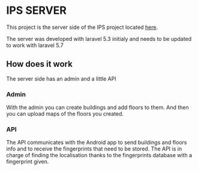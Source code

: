 # IPS SERVER
This project is the server side of the IPS project located [here](https://github.com/aubruz/ips).

The server was developed with laravel 5.3 initialy and needs to be updated to work with laravel 5.7

## How does it work
The server side has an admin and a little API
### Admin
With the admin you can create buildings and add floors to them. And then
 you can upload maps of the floors you created.
 
### API
The API communicates with the Android app to send buildings and floors info and 
to receive the fingerprints that need to be stored.
The API is in charge of finding the localisation thanks to the fingerprints database
with a fingerprint given.



